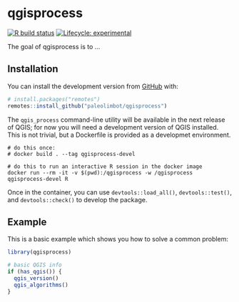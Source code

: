 
<!-- README.md is generated from README.Rmd. Please edit that file -->

# qgisprocess

<!-- badges: start -->

[![R build
status](https://github.com/paleolimbot/qgisprocess/workflows/R-CMD-check/badge.svg)](https://github.com/paleolimbot/qgisprocess/actions)
[![Lifecycle:
experimental](https://img.shields.io/badge/lifecycle-experimental-orange.svg)](https://www.tidyverse.org/lifecycle/#experimental)
<!-- badges: end -->

The goal of qgisprocess is to …

## Installation

You can install the development version from
[GitHub](https://github.com/) with:

``` r
# install.packages("remotes")
remotes::install_github("paleolimbot/qgisprocess")
```

The `qgis_process` command-line utility will be available in the next
release of QGIS; for now you will need a development version of QGIS
installed. This is not trivial, but a Dockerfile is provided as a
developmet environment.

    # do this once:
    # docker build . --tag qgisprocess-devel
    
    # do this to run an interactive R session in the docker image
    docker run --rm -it -v $(pwd):/qgisprocess -w /qgisprocess qgisprocess-devel R

Once in the container, you can use `devtools::load_all()`,
`devtools::test()`, and `devtools::check()` to develop the package.

## Example

This is a basic example which shows you how to solve a common problem:

``` r
library(qgisprocess)

# basic QGIS info
if (has_qgis()) {
  qgis_version()
  qgis_algorithms()
}
```
